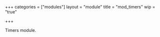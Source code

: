 +++
categories = ["modules"]
layout = "module"
title = "mod_timers"
wip = "true"

+++

Timers module.
